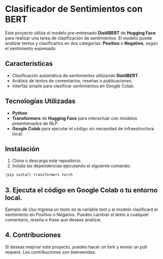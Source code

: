 # Clasificador de Sentimientos con BERT

Este proyecto utiliza el modelo pre-entrenado **DistilBERT** de **Hugging Face** para realizar una tarea de clasificación de sentimientos. El modelo puede analizar textos y clasificarlos en dos categorías: **Positivo** o **Negativo**, según el sentimiento expresado.

## Características
- Clasificación automática de sentimientos utilizando **DistilBERT**.
- Análisis de textos de comentarios, reseñas o publicaciones.
- Interfaz simple para clasificar sentimientos en Google Colab.

## Tecnologías Utilizadas
- **Python**
- **Transformers** de **Hugging Face** para interactuar con modelos preentrenados de NLP.
- **Google Colab** para ejecutar el código sin necesidad de infraestructura local.

## Instalación
1. Clona o descarga este repositorio.
2. Instala las dependencias ejecutando el siguiente comando:

```bash
!pip install transformers torch
```
## 3. Ejecuta el código en Google Colab o tu entorno local.
Ejemplo de Uso
Ingresa un texto en la variable text y el modelo clasificará el sentimiento en Positivo o Negativo.
Puedes cambiar el texto a cualquier comentario, reseña o frase que desees analizar.
## 4. Contribuciones
Si deseas mejorar este proyecto, puedes hacer un fork y enviar un pull request. Las contribuciones son bienvenidas.